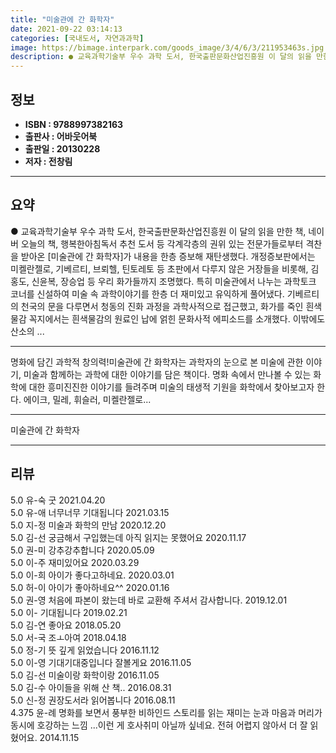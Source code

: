 ```yaml
---
title: "미술관에 간 화학자"
date: 2021-09-22 03:14:13
categories: [국내도서, 자연과과학]
image: https://bimage.interpark.com/goods_image/3/4/6/3/211953463s.jpg
description: ● 교육과학기술부 우수 과학 도서, 한국출판문화산업진흥원 이 달의 읽을 만한 책, 네이버 오늘의 책, 행복한아침독서 추천 도서 등 각계각층의 권위 있는 전문가들로부터 격찬을 받아온 [미술관에 간 화학자]가 내용을 한층 증보해 재탄생했다. 개정증보판에서는 미켈란젤로, 기베르티, 브뢰
---
```


## **정보**

- **ISBN : 9788997382163**
- **출판사 : 어바웃어북**
- **출판일 : 20130228**
- **저자 : 전창림**

------



## **요약**

●  교육과학기술부 우수 과학 도서, 한국출판문화산업진흥원 이 달의 읽을 만한 책, 네이버 오늘의 책, 행복한아침독서 추천 도서 등 각계각층의 권위 있는 전문가들로부터 격찬을 받아온 [미술관에 간 화학자]가 내용을 한층 증보해 재탄생했다.   개정증보판에서는 미켈란젤로, 기베르티, 브뢰헬, 틴토레토 등 초판에서 다루지 않은 거장들을 비롯해, 김홍도, 신윤복, 장승업 등 우리 화가들까지 조명했다. 특히 미술관에서 나누는 과학토크 코너를 신설하여 미술 속 과학이야기를 한층 더 재미있고 유익하게 풀어냈다. 기베르티의 천국의 문을 다루면서 청동의 진화 과정을 과학사적으로 접근했고, 화가를 죽인 흰색물감 꼭지에서는 흰색물감의 원료인 납에 얽힌 문화사적 에피소드를 소개했다. 이밖에도 산소의 ...

------

명화에 담긴 과학적 창의력!미술관에 간 화학자는 과학자의 눈으로 본 미술에 관한 이야기, 미술과 함께하는 과학에 대한 이야기를 담은 책이다. 명화 속에서 만나볼 수 있는 화학에 대한 흥미진진한 이야기를 들려주며 미술의 태생적 기원을 화학에서 찾아보고자 한다. 에이크, 밀레, 휘슬러, 미켈란젤로... 

------


미술관에 간 화학자 

------


## **리뷰** 

5.0 유-숙 굿 2021.04.20 <br/>5.0 유-애 너무너무 기대됩니다 2021.03.15 <br/>5.0 지-정 미술과 화학의
만남 2020.12.20 <br/>5.0 김-선 궁금해서 구입했는데 아직 읽지는 못했어요 2020.11.17 <br/>5.0 권-미 강추강추합니다  2020.05.09 <br/>5.0 이-주 재미있어요 2020.03.29 <br/>5.0 이-희 아이가 좋다고하네요. 2020.03.01 <br/>5.0 허-이 아이가 좋아하네요^^ 2020.01.16 <br/>5.0 권-영 처음에 파본이 왔는데 바로 교환해 주셔서 감사합니다. 2019.12.01 <br/>5.0 이- 기대됩니다  2019.02.21 <br/>5.0 김-연 좋아요 2018.05.20 <br/>5.0 서-국 조ㅗ아여 2018.04.18 <br/>5.0 정-기 뜻 깊게 읽었습니다 2016.11.12 <br/>5.0 이-영 기대기대중입니다 잘볼게요 2016.11.05 <br/>5.0 김-선 미술이랑 화학이랑 2016.11.05 <br/>5.0 김-수 아이들을 위해 산 책.. 2016.08.31 <br/>5.0 신-정 권장도서라 읽어봅니다 2016.08.11 <br/>4.375 윤-례 명화를 보면서 풍부한  비하인드 스토리를 읽는 재미는 눈과 마음과 머리가 동시에 호강하는 느낌 ...이런 게 호사취미 아닐까 싶네요. 전혀 어렵지 않아서 더 잘 읽혔어요. 2014.11.15 <br/>